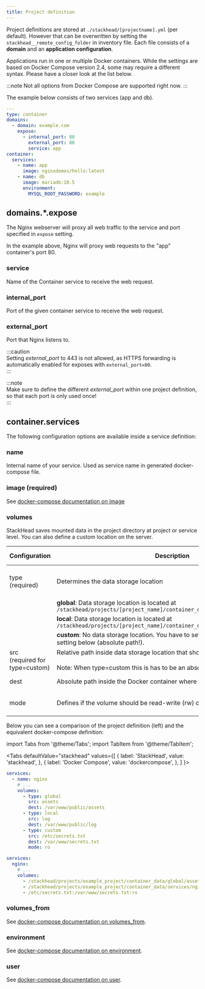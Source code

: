 ```yaml
---
title: Project definition
---
```


Project definitions are stored at `./stackhead/[projectname].yml` (per default).
However that can be overwritten by setting the `stackhead__remote_config_folder` in inventory file.
Each file consists of a **domain** and an **application configuration**.

Applications run in one or multiple Docker containers.
While the settings are based on Docker Compose version 2.4, some may require a different syntax.
Please have a closer look at the list below.

:::note
Not all options from Docker Compose are supported right now.
:::

The example below consists of two services (app and db).

```yaml
---
type: container
domains:
  - domain: example.com
    expose:
      - internal_port: 80
        external_port: 80
        service: app
container:
  services:
    - name: app
      image: nginxdemos/hello:latest
    - name: db
      image: mariadb:10.5
      environment:
        MYSQL_ROOT_PASSWORD: example
```

## domains.*.expose

The Nginx webserver will proxy all web traffic to the service and port specified in `expose` setting.

In the example above, Nginx will proxy web requests to the "app" container's port 80.

### service

Name of the Container service to receive the web request.

### internal_port

Port of the given container service to receive the web request.

### external_port

Port that Nginx listens to.

:::caution  
Setting _external_port_ to 443 is not allowed, as HTTPS forwarding is automatically enabled for exposes with `external_port=80`.  
:::

:::note  
Make sure to define the different _external_port_ within one project definition, so that each port is only used once!  
:::

## container.services

The following configuration options are available inside a service definition:

### name

Internal name of your service. Used as service name in generated docker-compose file.

### image (required)

See [docker-compose documentation on image](https://docs.docker.com/compose/compose-file/compose-file-v2/#image)

### volumes

StackHead saves mounted data in the project directory at project or service level. You can also define a custom location on the server.

| Configuration | Description | Allowed values |
| ------------- | ----------- | -------------- |
| type<br/>(required) | Determines the data storage location | "global", "local" or "custom" |
|                 | **global**: Data storage location is located at `/stackhead/projects/[project_name]/container_data/global/` | |
|                 | **local**: Data storage location is located at `/stackhead/projects/[project_name]/container_data/services/[service_name]/` | |
|                 |  **custom**: No data storage location. You have to set it yourself using the _src_ setting below (absolute path!). | |
| src <br/>(required for type=custom)            | Relative path inside data storage location that should be mounted.<br/><br/>Note: When type=custom this is has to be an absolute path! | any string |
| dest            | Absolute path inside the Docker container where the mount should be applied | any string |
| mode            | Defines if the volume should be read-write (rw) or readonly (ro) | "rw" (default) or "ro"|


Below you can see a comparison of the project definition (left) and the equivalent docker-compose definition:

import Tabs from '@theme/Tabs';
import TabItem from '@theme/TabItem';

<Tabs
  defaultValue="stackhead"
  values={[
    { label: 'StackHead', value: 'stackhead', },
    { label: 'Docker Compose', value: 'dockercompose', },
  ]
}>
<TabItem value="stackhead">

```yaml title="example_project.yml"
services:
  - name: nginx
    # ...
    volumes:
      - type: global
        src: assets
        dest: /var/www/public/assets
      - type: local
        src: log
        dest: /var/www/public/log
      - type: custom
        src: /etc/secrets.txt
        dest: /var/www/secrets.txt
        mode: ro
```

</TabItem>
<TabItem value="dockercompose">

```yaml title="docker-compose.yml"
services:
  nginx:
    # ...
    volumes:
      - /stackhead/projects/example_project/container_data/global/assets:/var/www/public/assets:rw
      - /stackhead/projects/example_project/container_data/services/nginx/log:/var/www/public/log:rw
      - /etc/secrets.txt:/var/www/secrets.txt:ro
```

</TabItem>
</Tabs>

### volumes_from

See [docker-compose documentation on volumes_from](https://docs.docker.com/compose/compose-file/compose-file-v2/#volumes_from).

### environment

See [docker-compose documentation on environment](https://docs.docker.com/compose/compose-file/compose-file-v2/#environment).

### user

See [docker-compose documentation on user](https://docs.docker.com/compose/compose-file/compose-file-v2/#user).
